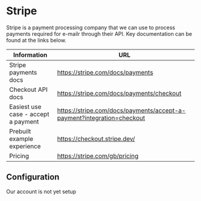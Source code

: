 # Stripe
Stripe is a payment processing company that we can use to process payments required for e-mailr through their API. Key documentation can be found at the links below.

| **Information** | **URL**                                     |
|-----------------|---------------------------------------------|
| Stripe payments docs | https://stripe.com/docs/payments |
| Checkout API docs | https://stripe.com/docs/payments/checkout  |
| Easiest use case - accept a payment | https://stripe.com/docs/payments/accept-a-payment?integration=checkout |
| Prebuilt example experience | https://checkout.stripe.dev/ |
| Pricing         | https://stripe.com/gb/pricing |

## Configuration
Our account is not yet setup
